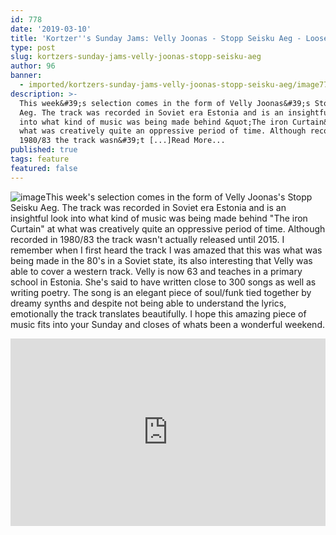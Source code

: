 ```yaml
---
id: 778
date: '2019-03-10'
title: 'Kortzer''s Sunday Jams: Velly Joonas - Stopp Seisku Aeg - Loose Lips'
type: post
slug: kortzers-sunday-jams-velly-joonas-stopp-seisku-aeg
author: 96
banner:
  - imported/kortzers-sunday-jams-velly-joonas-stopp-seisku-aeg/image778.jpeg
description: >-
  This week&#39;s selection comes in the form of Velly Joonas&#39;s Stopp Seisku
  Aeg. The track was recorded in Soviet era Estonia and is an insightful look
  into what kind of music was being made behind &quot;The iron Curtain&quot; at
  what was creatively quite an oppressive period of time. Although recorded in
  1980/83 the track wasn&#39;t [...]Read More...
published: true
tags: feature
featured: false
---
```

![image](../imported/kortzers-sunday-jams-velly-joonas-stopp-seisku-aeg/image778.jpeg)This week's selection comes in the form of Velly Joonas's Stopp Seisku Aeg. The track was recorded in Soviet era Estonia and is an insightful look into what kind of music was being made behind "The iron Curtain" at what was creatively quite an oppressive period of time. Although recorded in 1980/83 the track wasn't actually released until 2015. I remember when I first heard the track I was amazed that this was what was being made in the 80's in a Soviet state, its also interesting that Velly was able to cover a western track. Velly is now 63 and teaches in a primary school in Estonia. She's said to have written close to 300 songs as well as writing poetry. The song is an elegant piece of soul/funk tied together by dreamy synths and despite not being able to understand the lyrics, emotionally the track translates beautifully. I hope this amazing piece of music fits into your Sunday and closes of whats been a wonderful weekend.

<iframe width='100%' height='300' scrolling='no' frameborder='no' allow='autoplay' src='http://www.youtube.com/embed/Tho0kqBZj-w?wmode=opaque'></iframe>